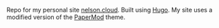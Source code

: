 Repo for my personal site [nelson.cloud](https://nelson.cloud). Built using [Hugo](https://gohugo.io). My site uses a modified version of the [PaperMod](https://github.com/adityatelange/hugo-PaperMod) theme.
